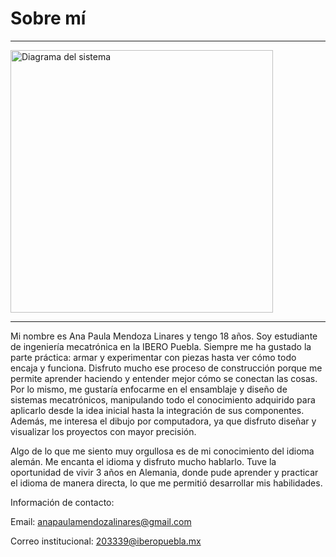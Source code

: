 # Sobre mí

---

<img src="../imagenes/avatar2.jpg" alt="Diagrama del sistema" width="420">

---

Mi nombre es Ana Paula Mendoza Linares y tengo 18 años. Soy estudiante de ingeniería mecatrónica en la IBERO Puebla. Siempre me ha gustado la parte práctica: armar y experimentar con piezas hasta ver cómo todo encaja y funciona. Disfruto mucho ese proceso de construcción porque me permite aprender haciendo y entender mejor cómo se conectan las cosas. Por lo mismo, me gustaría enfocarme en el ensamblaje y diseño de sistemas mecatrónicos, manipulando todo el conocimiento adquirido para aplicarlo desde la idea inicial hasta la integración de sus componentes. Además, me interesa el dibujo por computadora, ya que disfruto diseñar y visualizar los proyectos con mayor precisión.

Algo de lo que me siento muy orgullosa es de mi conocimiento del idioma alemán. Me encanta el idioma y disfruto mucho hablarlo. Tuve la oportunidad de vivir 3 años en Alemania, donde pude aprender y practicar el idioma de manera directa, lo que me permitió desarrollar mis habilidades.

Información de contacto: 

Email: anapaulamendozalinares@gmail.com

Correo institucional: 203339@iberopuebla.mx
